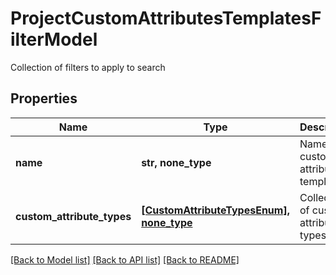 # ProjectCustomAttributesTemplatesFilterModel

Collection of filters to apply to search

## Properties
Name | Type | Description | Notes
------------ | ------------- | ------------- | -------------
**name** | **str, none_type** | Name of custom attribute template | [optional] 
**custom_attribute_types** | [**[CustomAttributeTypesEnum], none_type**](CustomAttributeTypesEnum.md) | Collection of custom attributes types | [optional] 

[[Back to Model list]](../README.md#documentation-for-models) [[Back to API list]](../README.md#documentation-for-api-endpoints) [[Back to README]](../README.md)


